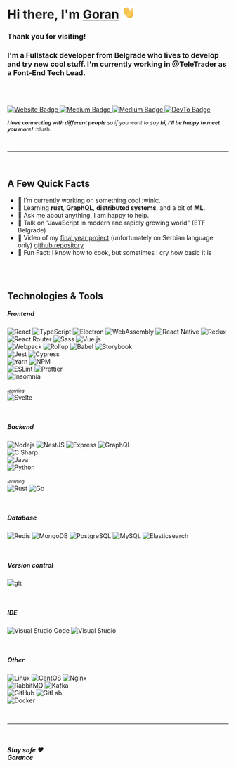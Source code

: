 <!-- Introduction -->
<h1>
  Hi there, I'm 
  <a href="http://goranurukalo.github.io/" target="_blank">Goran</a> 
  <img src="https://raw.githubusercontent.com/ABSphreak/ABSphreak/master/gifs/Hi.gif" width="30px" />
</h1>
<h3>Thank you for visiting!</h3>
<h3>I'm a Fullstack developer from Belgrade who lives to develop and try new cool stuff. I'm currently working in @TeleTrader as a Font-End Tech Lead.</h3>

<br />
<br />

<!-- Socials -->
<p>
  <a href="https://goranurukalo.github.io/" title="Goran Urukalo Website">
    <img 
      src="https://img.shields.io/badge/-goranurukalo.github.io-f04e59?style=flat&amp;labelColor=f04e59&amp;logo=JustGiving&amp;link=https://goranurukalo.github.io"
      alt="Website Badge" 
    />
  </a> 
  <a href="https://medium.com/@dev.goranurukalo">
    <img
      src="https://img.shields.io/badge/-@dev.goranurukalo-14c767?style=flat&amp;labelColor=14c767&amp;logo=Medium&amp;link=https://medium.com/@dev.goranurukalo"
      alt="Medium Badge" 
    />
  </a> 
  <a href="https://www.linkedin.com/in/goran-urukalo/">
    <img
      src="https://img.shields.io/badge/-@goranurukalo-0077B5?style=flat&amp;labelColor=0077B5&amp;logo=LinkedIn&amp;link=https://www.linkedin.com/in/goran-urukalo/"
      alt="Medium Badge" 
    />
  </a> 
  <a href="https://dev.to/goranurukalo">
    <img
      src="https://img.shields.io/badge/-@goranurukalo-0A0A0A?style=flat&amp;labelColor=0A0A0A&amp;logo=dev.to&amp;link=https://dev.to/goranurukalo"
      alt="DevTo Badge" 
    />
  </a> 
  <!-- <img src="https://visitor-badge.glitch.me/badge?page_id=goranurukalo&style=flat" alt="Page views Badge" title="Page views" /> -->
</p>

<p style="font-size: 12px"><em><b>I love connecting with different people</b> so if you want to say <b>hi, I'll be happy to meet you more!</b></em> :blush:</p>

<br />

---

<br />

<!-- Info -->
<h2>A Few Quick Facts</h2>
<ul>
  <li>🔭 I’m currently working on something cool :wink:.</li>
  <li>🧐 Learning <strong>rust</strong>, <strong>GraphQL</strong>, <strong>distributed systems</strong>, and a bit of
    <strong>ML</strong>.</li>
  <li>💬 Ask me about anything, I am happy to help.</li>
  <li>🎤 Talk on "JavaScript in modern and rapidly growing world" (ETF Belgrade)</li>
  <li>
    🎥 Video of my 
    <a href="https://www.youtube.com/watch?v=P4MZlaZO9vQ&feature=emb_title" target="_blank">final year project</a> 
    (unfortunately on Serbian language only)
    <a href="https://github.com/goranurukalo/VMEV-application" target="_blank">github repository</a>
  </li>
  <li>🎉 Fun Fact: I know how to cook, but sometimes i cry how basic it is</li>
</ul>

<br />
<br />

<!-- Technologies -->
<h2>Technologies & Tools</h2>

<!-- T / Frontend -->
<h5>Frontend</h5>
<p>
  <img alt="React" src="https://img.shields.io/badge/-React-45b8d8?style=flat&logo=react&logoColor=white" />
  <img alt="TypeScript" src="https://img.shields.io/badge/-TypeScript-007ACC?style=flat&logo=typescript&logoColor=white" />
  <img alt="Electron" src="https://img.shields.io/badge/-Electron-47848F?style=flat&logo=Electron&logoColor=white" />
  <img alt="WebAssembly" src="https://img.shields.io/badge/-WebAssembly-654FF0?style=flat&logo=WebAssembly&logoColor=white" />
  <img alt="React Native" src="https://img.shields.io/badge/-React_Native-45b8d8?style=flat&logo=react&logoColor=white" /> 
  <img alt="Redux" src="https://img.shields.io/badge/-Redux-764ABC?style=flat&logo=redux&logoColor=white" />
  <img alt="React Router" src="https://img.shields.io/badge/-React_Router-CA4245?style=flat&logo=react+router&logoColor=white" />
  <img alt="Sass" src="https://img.shields.io/badge/-Sass-CC6699?style=flat&logo=sass&logoColor=white" />
  <img alt="Vue.js" src="https://img.shields.io/badge/-Vue.js-4FC08D?style=flat&logo=Vue.js&logoColor=white" />
  <br />
  <img alt="Webpack" src="https://img.shields.io/badge/-Webpack-8DD6F9?style=flat&logo=webpack&logoColor=white" /> 
  <img alt="Rollup" src="https://img.shields.io/badge/-Rollup-EC4A3F?style=flat&logo=rollup.js&logoColor=white" />
  <img alt="Babel" src="https://img.shields.io/badge/-Babel-F9DC3E?style=flat&logo=webpack&logoColor=white" /> 
  <img alt="Storybook" src="https://img.shields.io/badge/-Storybook-FF4785?style=flat&logo=Storybook&logoColor=white" /> 
  <br />
  <img alt="Jest" src="https://img.shields.io/badge/-Jest-C21325?style=flat&logo=Jest&logoColor=white" />
  <img alt="Cypress" src="https://img.shields.io/badge/-Cypress-17202C?style=flat&logo=Cypress&logoColor=white" />
  <br />
  <img alt="Yarn" src="https://img.shields.io/badge/-Yarn-2C8EBB?style=flat&logo=yarn&logoColor=white" />
  <img alt="NPM" src="https://img.shields.io/badge/-NPM-CB3837?style=flat&logo=NPM&logoColor=white" />
  <br />
  <img alt="ESLint" src="https://img.shields.io/badge/-ESLint-4B32C3?style=flat&logo=ESLint&logoColor=white" />
  <img alt="Prettier" src="https://img.shields.io/badge/-Prettier-F7B93E?style=flat&logo=prettier&logoColor=white" />
  <br />
  <img alt="Insomnia" src="https://img.shields.io/badge/-Insomnia-5849BE?style=flat&logo=insomnia&logoColor=white" />

  <i style="font-size: 10px;">learning</i>
  <br />
  <img alt="Svelte" src="https://img.shields.io/badge/-Svelte-FF3E00?style=flat&logo=Svelte&logoColor=white" />
</p>

<!-- T / Backend -->
<br />
<h5>Backend</h5>
<p>
  <img alt="Nodejs" src="https://img.shields.io/badge/-Nodejs-43853d?style=flat&logo=Node.js&logoColor=white" />
  <img alt="NestJS" src="https://img.shields.io/badge/-NestJS-E0234E?style=flat&logo=NestJS&logoColor=white" />
  <img alt="Express" src="https://img.shields.io/badge/-Express-cccccc?style=flat&logo=Express&logoColor=white" />
  <img alt="GraphQL" src="https://img.shields.io/badge/-GraphQL-E10098?style=flat&logo=graphql&logoColor=white" />
  <br />
  <img alt="C Sharp" src="https://img.shields.io/badge/-C_Sharp-239120?style=flat&logo=C+Sharp&logoColor=white" />
  <br />
  <img alt="Java" src="https://img.shields.io/badge/-Java-007396?style=flat&logo=Java&logoColor=white" />
  <br />
  <img alt="Python" src="https://img.shields.io/badge/-Python-3776AB?style=flat&logo=Python&logoColor=white" />

  <i style="font-size: 10px;">learning</i>
  <br />
  <img alt="Rust" src="https://img.shields.io/badge/-Rust-cba67a?style=flat&logo=Rust&logoColor=white" />
  <img alt="Go" src="https://img.shields.io/badge/-Go-00ADD8?style=flat&logo=Go&logoColor=white" />
</p>

<!-- T / Database -->
<br />
<h5>Database</h5>
<p>
  <img alt="Redis" src="https://img.shields.io/badge/-Redis-DC382D?style=flat&logo=Redis&logoColor=white" />
  <img alt="MongoDB" src="https://img.shields.io/badge/-MongoDB-13aa52?style=flat&logo=mongodb&logoColor=white" />
  <img alt="PostgreSQL" src="https://img.shields.io/badge/-PostgreSQL-336791?style=flat&logo=PostgreSQL&logoColor=white" />
  <img alt="MySQL" src="https://img.shields.io/badge/-MySQL-4479A1?style=flat&logo=MySQL&logoColor=white" />
  <img alt="Elasticsearch" src="https://img.shields.io/badge/-Elasticsearch-005571?style=flat&logo=Elasticsearch&logoColor=white" />
</p>

<!-- T / Version control -->
<br />
<h5>Version control</h5>
<p>
  <img alt="git" src="https://img.shields.io/badge/-Git-F05032?style=flat&logo=git&logoColor=white" />
</p>

<!-- T / IDE -->
<br />
<h5>IDE</h5>
<p>
  <img alt="Visual Studio Code" src="https://img.shields.io/badge/-Visual_Studio_Code-007ACC?style=flat&logo=Visual+Studio+Code&logoColor=white" />
  <img alt="Visual Studio" src="https://img.shields.io/badge/-Visual_Studio-5C2D91?style=flat&logo=Visual+Studio&logoColor=white" />
</p>

<!-- T / Other -->
<br />
<h5>Other</h5>
<p>
  <img alt="Linux" src="https://img.shields.io/badge/-Linux-FCC624?style=flat&logo=Linux&logoColor=white" />
  <img alt="CentOS" src="https://img.shields.io/badge/-CentOS-262577?style=flat&logo=CentOS&logoColor=white" />
  <img alt="Nginx" src="https://img.shields.io/badge/-Nginx-269539?style=flat&logo=Nginx&logoColor=white" />
  <br />
  <img alt="RabbitMQ" src="https://img.shields.io/badge/-RabbitMQ-FF6600?style=flat&logo=RabbitMQ&logoColor=white" />
  <img alt="Kafka" src="https://img.shields.io/badge/-Kafka-000000?style=flat&logo=Apache%20kafka&logoColor=white" />
  <br />
  <img alt="GitHub" src="https://img.shields.io/badge/-GitHub-181717?style=flat&logo=GitHub&logoColor=white" />
  <img alt="GitLab" src="https://img.shields.io/badge/-GitLab-FCA121?style=flat&logo=GitLab&logoColor=white" />
  <br />
  <img alt="Docker" src="https://img.shields.io/badge/-Docker-46a2f1?style=flat&logo=docker&logoColor=white" />
</p>

<br />

---

<br />

<h4>
  <i>
    Stay 
    <b>safe</b> 
    ❤️ 
    <br/> 
    Gorance
  </i>
</h4>